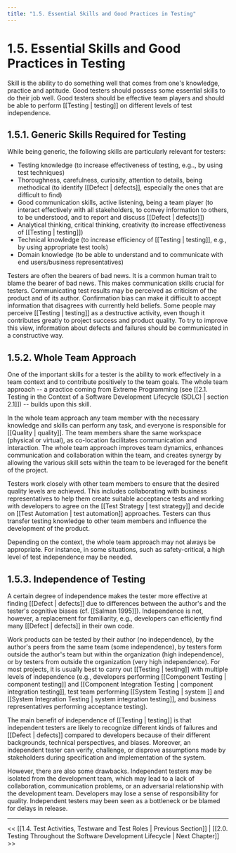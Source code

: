```yaml
---
title: "1.5. Essential Skills and Good Practices in Testing"
---
```


# 1.5. Essential Skills and Good Practices in Testing 

Skill is the ability to do something well that comes from one's knowledge, practice and aptitude.  Good testers should possess some essential skills to do their job well.  Good testers should be effective team players and should be able to perform [[Testing | testing]] on different levels of test independence.

## 1.5.1.  Generic Skills Required for Testing

While being generic, the following skills are particularly relevant for testers:

* Testing knowledge (to increase effectiveness of testing, e.g.., by using test techniques)
* Thoroughness, carefulness, curiosity, attention to details, being methodical (to identify [[Defect | defects]], especially the ones that are difficult to find)
* Good communication skills, active listening, being a team player (to interact effectively with all stakeholders, to convey information to others, to be understood, and to report and discuss [[Defect | defects]])
* Analytical thinking, critical thinking, creativity (to increase effectiveness of [[Testing | testing]])
* Technical knowledge (to increase efficiency of [[Testing | testing]], e.g., by using appropriate test tools)
* Domain knowledge (to be able to understand and to communicate with end users/business representatives)

Testers are often the bearers of bad news.  It is a common human trait to blame the bearer of bad news.  This makes communication skills crucial for testers.  Communicating test results may be perceived as criticism of the product and of its author.  Confirmation bias can make it difficult to accept information that disagrees with currently held beliefs.  Some people may perceive [[Testing | testing]] as a destructive activity, even though it contributes greatly to project success and product quality.  To try to improve this view, information about defects and failures should be communicated in a constructive way.

## 1.5.2.  Whole Team Approach

One of the important skills for a tester is the ability to work effectively in a team context and to contribute positively to the team goals.  The whole team approach -- a practice coming from Extreme Programming (see [[2.1.  Testing in the Context of a Software Development Lifecycle (SDLC) | section 2.1]]) -- builds upon this skill.

In the whole team approach any team member with the necessary knowledge and skills can perform any task, and everyone is responsible for [[Quality | quality]].  The team members share the same workspace (physical or virtual), as co-location facilitates communication and interaction.  The whole team approach improves team dynamics, enhances communication and collaboration within the team, and creates synergy by allowing the various skill sets within the team to be leveraged for the benefit of the project.

Testers work closely with other team members to ensure that the desired quality levels are achieved.  This includes collaborating with business representatives to help them create suitable acceptance tests and working with developers to agree on the [[Test Strategy | test strategy]] and decide on [[Test Automation | test automation]] approaches.  Testers can thus transfer testing knowledge to other team members and influence the development of the product.

Depending on the context, the whole team approach may not always be appropriate.  For instance, in some situations, such as safety-critical, a high level of test independence may be needed.

## 1.5.3.  Independence of Testing

A certain degree of independence makes the tester more effective at finding [[Defect | defects]] due to differences between the author's and the tester's cognitive biases (cf. [[Salman 1995]]).  Independence is not, however, a replacement for familiarity, e.g., developers can efficiently find many [[Defect | defects]] in their own code.

Work products can be tested by their author (no independence), by the author's peers from the same team (some independence), by testers form outside the author's team but within the organization (high independence), or by testers from outside the organization (very high independence).  For most projects, it is usually best to carry out [[Testing | testing]] with multiple levels of independence (e.g., developers performing [[Component Testing | component testing]] and [[Component Integration Testing | component integration testing]], test team performing [[System Testing | system ]] and [[System Integration Testing | system integration testing]], and business representatives performing acceptance testing).

The main benefit of independence of [[Testing | testing]] is that independent testers are likely to recognize different kinds of failures and [[Defect | defects]] compared to developers because of their different backgrounds, technical perspectives, and biases.  Moreover, an independent tester can verify, challenge, or disprove assumptions made by stakeholders during specification and implementation of the system.

However, there are also some drawbacks.  Independent testers may be isolated from the development team, which may lead to a lack of collaboration, communication problems, or an adversarial relationship with the development team.  Developers may lose a sense of responsibility for quality.  Independent testers may been seen as a bottleneck or be blamed for delays in release.

---
<< [[1.4.  Test Activities, Testware and Test Roles | Previous Section]] | [[2.0.  Testing Throughout the Software Development Lifecycle | Next Chapter]] >>